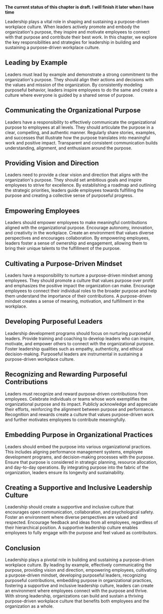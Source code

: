 **The current status of this chapter is draft. I will finish it later when I have time**

Leadership plays a vital role in shaping and sustaining a purpose-driven workplace culture. When leaders actively promote and embody the organization's purpose, they inspire and motivate employees to connect with that purpose and contribute their best work. In this chapter, we explore the key responsibilities and strategies for leadership in building and sustaining a purpose-driven workplace culture.

Leading by Example
------------------

Leaders must lead by example and demonstrate a strong commitment to the organization's purpose. They should align their actions and decisions with the values and mission of the organization. By consistently modeling purposeful behavior, leaders inspire employees to do the same and create a culture where everyone is guided by a shared sense of purpose.

Communicating the Organizational Purpose
----------------------------------------

Leaders have a responsibility to effectively communicate the organizational purpose to employees at all levels. They should articulate the purpose in a clear, compelling, and authentic manner. Regularly share stories, examples, and successes that illustrate how the purpose translates into meaningful work and positive impact. Transparent and consistent communication builds understanding, alignment, and enthusiasm around the purpose.

Providing Vision and Direction
------------------------------

Leaders need to provide a clear vision and direction that aligns with the organization's purpose. They should set ambitious goals and inspire employees to strive for excellence. By establishing a roadmap and outlining the strategic priorities, leaders guide employees towards fulfilling the purpose and creating a collective sense of purposeful progress.

Empowering Employees
--------------------

Leaders should empower employees to make meaningful contributions aligned with the organizational purpose. Encourage autonomy, innovation, and creativity in the workplace. Create an environment that values diverse perspectives and encourages collaboration. By empowering employees, leaders foster a sense of ownership and engagement, allowing them to bring their unique talents to the fulfillment of the purpose.

Cultivating a Purpose-Driven Mindset
------------------------------------

Leaders have a responsibility to nurture a purpose-driven mindset among employees. They should promote a culture that values purpose over profit and emphasizes the positive impact the organization can make. Encourage employees to connect their individual roles to the broader purpose and help them understand the importance of their contributions. A purpose-driven mindset creates a sense of meaning, motivation, and fulfillment in the workplace.

Developing Purposeful Leaders
-----------------------------

Leadership development programs should focus on nurturing purposeful leaders. Provide training and coaching to develop leaders who can inspire, motivate, and empower others to connect with the organizational purpose. Foster leadership qualities such as empathy, authenticity, and ethical decision-making. Purposeful leaders are instrumental in sustaining a purpose-driven workplace culture.

Recognizing and Rewarding Purposeful Contributions
--------------------------------------------------

Leaders must recognize and reward purpose-driven contributions from employees. Celebrate individuals or teams whose work exemplifies the organizational purpose and its impact. Publicly acknowledge and appreciate their efforts, reinforcing the alignment between purpose and performance. Recognition and rewards create a culture that values purpose-driven work and further motivates employees to contribute meaningfully.

Embedding Purpose in Organizational Practices
---------------------------------------------

Leaders should embed the purpose into various organizational practices. This includes aligning performance management systems, employee development programs, and decision-making processes with the purpose. Ensure that purpose is considered in strategic planning, resource allocation, and day-to-day operations. By integrating purpose into the fabric of the organization, leaders ensure its longevity and sustainability.

Creating a Supportive and Inclusive Leadership Culture
------------------------------------------------------

Leadership should create a supportive and inclusive culture that encourages open communication, collaboration, and psychological safety. Foster an environment where diverse perspectives are valued and respected. Encourage feedback and ideas from all employees, regardless of their hierarchical position. A supportive leadership culture enables employees to fully engage with the purpose and feel valued as contributors.

Conclusion
----------

Leadership plays a pivotal role in building and sustaining a purpose-driven workplace culture. By leading by example, effectively communicating the purpose, providing vision and direction, empowering employees, cultivating a purpose-driven mindset, developing purposeful leaders, recognizing purposeful contributions, embedding purpose in organizational practices, fostering a supportive and inclusive leadership culture, leaders can create an environment where employees connect with the purpose and thrive. With strong leadership, organizations can build and sustain a thriving purpose-driven workplace culture that benefits both employees and the organization as a whole.
